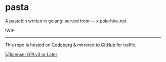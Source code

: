 # pasta

A pastebin written in golang: served from — x.polarhive.net

!WIP

---
This repo is hosted on [Codeberg](https://polarhive.net/pasta) & mirrored to [GitHub](https://polarhive.net/github) for traffic.

[![license: GPLv3 or Later](https://polarhive.net/assets/badges/gpl-3.svg)](https://www.gnu.org/licenses/gpl-3.0.txt)

